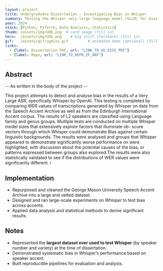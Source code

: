 ```yaml
---
layout: project
title: Undergraduate Dissertation — Investigating Bias in Whisper
summary: Testing the Whisper very large language model (VLLM) for bias in speech recognition performance across speaker accents.
year: 2024
stack: [Python, PyTorch, Data Analysis, Statistics]
thumb: /assets/img/UOE.png  # card image (fill in)
hero:  /assets/img/UOE.png    # big still (fallback) (fill in)
gif:   /assets/gif/ugdiss.gif         # animated demo (optional) (fill in)
links:
  - {label: Dissertation PDF, url: "LINK_TO_UG_DISS_PDF"}
  - {label: Repo, url: "LINK_TO_REPO_IF_ANY"}
---
```


## Abstract

-- As written in the body of the project --

This project attempts to detect and analyse bias in the results of a Very Large ASR,
specifically Whisper by OpenAI. This testing is completed by comparing WER values
of transcriptions generated by Whisper on data from the Speech Accent Archive as
well as from the Edinburgh International Accent corpus. The results of L2 speakers
are classified using Language family and genus groups. Multiple tests are conducted
on multiple Whisper model sizes that extensively explore factors that illuminate ob-
scure vectors through which Whisper could demonstrate Bias against certain linguistic
backgrounds.
The results were analysed and groups that Whisper appeared to demonstrate significantly
worse performance on were highlighted, with discussion about the potential causes
of the bias, or patterns expressed between groups also explored.The results were also
statistically validated to see if the distributions of WER values were significantly
different.
i


## Implementation

- Repurposed and cleaned the George Mason University Speech Accent Archive into a large and vetted dataset.  
- Designed and ran large-scale experiments on Whisper to test bias across accents.  
- Applied data analysis and statistical methods to derive significant results.  

## Notes

- Represented the **largest dataset ever used to test Whisper** (by speaker number and variety) at the time of dissertation.  
- Demonstrated systematic bias in Whisper’s performance based on speaker accent.  
- Built reproducible pipelines for evaluation and analysis.  
